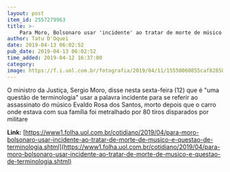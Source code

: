 ```yaml
---
layout: post
item_id: 2557279963
title: >-
    Para Moro, Bolsonaro usar 'incidente' ao tratar de morte de músico é 'questão de terminologia'
author: Tatu D'Oquei
date: 2019-04-13 06:02:52
pub_date: 2019-04-13 06:02:52
time_added: 2019-04-12 16:37:00
category: 
image: https://f.i.uol.com.br/fotografia/2019/04/11/15550060855caf82858d0c9_1555006085_3x2_rt.jpg
---
```


O ministro da Justiça, Sergio Moro, disse nesta sexta-feira (12) que é "uma questão de terminologia" usar a palavra incidente para se referir ao assassinato do músico Evaldo Rosa dos Santos, morto depois que o carro onde estava com sua família foi metralhado por 80 tiros disparados por militare

**Link:** [https://www1.folha.uol.com.br/cotidiano/2019/04/para-moro-bolsonaro-usar-incidente-ao-tratar-de-morte-de-musico-e-questao-de-terminologia.shtml](https://www1.folha.uol.com.br/cotidiano/2019/04/para-moro-bolsonaro-usar-incidente-ao-tratar-de-morte-de-musico-e-questao-de-terminologia.shtml)


